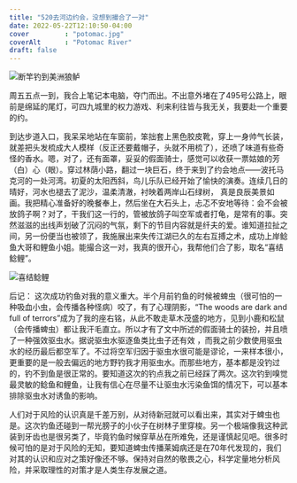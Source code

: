 ```yaml
---
title: "520去河边约会，没想到撮合了一对"
date: 2022-05-22T12:10:50-04:00
cover         : "potomac.jpg"
coverAlt      : "Potomac River"
draft: false
---
```


![断竿钓到美洲狼鲈](potomac.jpg)

周五五点一到，我合上笔记本电脑，夺门而出。不出意外堵在了495号公路上，眼前是绵延的尾灯，可四九城里的权力游戏、利来利往皆与我无关，我要赴一个重要的约。

到达步道入口，我呆呆地站在车窗前，笨拙套上黑色胶皮靴，穿上一身帅气长装，就差把头发梳成大人模样（反正还要戴帽子，头就不用梳了），还喷了味道有些奇怪的香水。嗯，对了，还有面罩，妥妥的假面骑士，感觉可以收获一票姑娘的芳（白）心（眼）。穿过林荫小路，翻过一块巨石，终于来到了约会地点——波托马克河的一处河湾。初夏的太阳西斜，鸟儿乐队已经开始了愉快的演奏。连续几日的晴好，河水也褪去了泥沙，温柔清澈，衬映着两岸山石绿树， 真是良辰美景如画。我把精心准备好的晚餐奉上，然后坐在大石头上，忐忑不安地等待：会不会被放鸽子啊？对了，干我们这一行的，管被放鸽子叫空军或者打龟，是常有的事。突然滋滋的出线声划破了沉闷的气氛，剩下的节目内容就是纤夫的爱。谁知道拉扯之间，另一份便当也被领了，我施展出来失传江湖已久的左右互搏之术，成功上岸鲶鱼大哥和鲤鱼小姐。能撮合这一对，我真的很开心，我帮他们合了影，取名“喜结鲶鲤”。

![喜结鲶鲤](cover.jpg)

后记：
这次成功钓鱼对我的意义重大。半个月前钓鱼的时候被蜱虫（很可怕的一种吸血小虫，会传播各种怪病）咬了，有了心理阴影，“The woods are dark and full of terrors”成为了我的座右铭，从此不敢走草木茂盛的地方，见到小鹿和松鼠（会传播蜱虫）都让我汗毛直立。所以才有了文中所述的假面骑士的装扮，并且喷了一种强效驱虫水。据说驱虫水驱逐鱼类比虫子还有效 ，而我之前少数使用驱虫水的经历最后都空军了。不过将空军归因于驱虫水很可能是谬论，一来样本很小，更重要的是一般去偏远的地方野钓我才用驱虫水。而那些地方，基本都是没钓过的，钓不到鱼是很正常的。要知道这次的钓点我之前已经踩了两次。这次钓到嗅觉最灵敏的鲶鱼和鲤鱼，让我有信心在尽量不让驱虫水污染鱼饵的情况下，可以基本排除驱虫水对诱鱼的影响。

人们对于风险的认识真是千差万别，从对待新冠就可以看出来，其实对于蜱虫也是。这次钓鱼还碰到一帮光膀子的小伙子在树林子里穿梭。另一个极端像我这种武装到牙齿也是很另类了，毕竟钓鱼时候穿草丛在所难免，还是谨慎起见吧。很多时候可怕的是对于风险的无知，要知道蜱虫传播莱姆病还是在70年代发现的，我们对其的认识和应对之策好像还不够。保持对自然的敬畏之心，科学定量地分析风险，并采取理性的对策才是人类生存发展之道。

